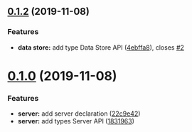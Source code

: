 ## [0.1.2](https://github.com/tyankatsu0105/types-gridsome/compare/v0.1.0...v0.1.2) (2019-11-08)


### Features

* **data store:** add type Data Store API ([4ebffa8](https://github.com/tyankatsu0105/types-gridsome/commit/4ebffa8ac0649ebd4b70d354521ec574f46935e1)), closes [#2](https://github.com/tyankatsu0105/types-gridsome/issues/2)



# [0.1.0](https://github.com/tyankatsu0105/types-gridsome/compare/22c9e42548d972836cc33436571f3a0370013381...v0.1.0) (2019-11-08)


### Features

* **server:** add server declaration ([22c9e42](https://github.com/tyankatsu0105/types-gridsome/commit/22c9e42548d972836cc33436571f3a0370013381))
* **server:** add types Server API ([1831963](https://github.com/tyankatsu0105/types-gridsome/commit/18319636329666695cef75acf4f971fba1d1a89a))




